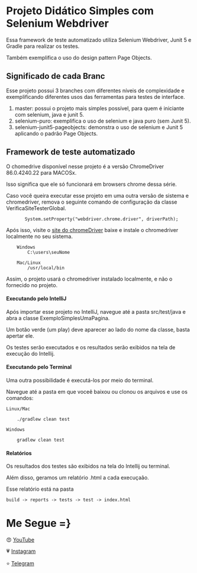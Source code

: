 # Projeto Didático Simples com Selenium Webdriver

Essa framework de teste automatizado utiliza Selenium Webdriver, Junit 5 e Gradle para realizar os testes. 

Também exemplifica o uso do design pattern Page Objects. 

## Significado de cada Branc

Esse projeto possui 3 branches com diferentes níveis de complexidade e exemplificando diferentes usos das ferramentas para testes de interface. 

1. master: possui o projeto mais simples possível, para quem é iniciante com selenium, java e junit 5. 
2. selenium-puro: exemplifica o uso de selenium e java puro (sem Junit 5). 
3. selenium-junit5-pageobjects: demonstra o uso de selenium e Junit 5 aplicando o padrão Page Objects. 


## Framework de teste automatizado

O chomedrive disponível nesse projeto é a versão ChromeDriver 86.0.4240.22 para MACOSx.

Isso significa que ele só funcionará em browsers chrome dessa série. 

Caso você queira executar esse projeto em uma outra versão de sistema e chromedriver, 
remova o seguinte comando de configuração da classe VerificaSiteTesterGlobal.

           System.setProperty("webdriver.chrome.driver", driverPath);
           
Após isso, visite o [site do chromeDriver](https://sites.google.com/a/chromium.org/chromedriver/) baixe e instale o chromedriver localmente no seu sistema. 

        Windows
        	C:\users\seuNome
        
        Mac/Linux
        	/usr/local/bin

Assim, o projeto usará o chromedriver instalado localmente, e não o fornecido no projeto. 

#### Executando pelo IntelliJ

Após importar esse projeto no IntelliJ, navegue até a pasta src/test/java e abra a classe ExemploSimplesUmaPagina.

Um botão verde (um play) deve aparecer ao lado do nome da classe, basta apertar ele.

Os testes serão executados e os resultados serão exibidos na tela de execução do Intellij.

#### Executando pelo Terminal

Uma outra possibilidade é executá-los por meio do terminal.

Navegue até a pasta em que voceê baixou ou clonou os arquivos e use os comandos:
 
    Linux/Mac
    
        ./gradlew clean test  
    
    Windows
    
        gradlew clean test 

#### Relatórios

Os resultados dos testes são exibidos na tela do Intellij ou terminal.
 
Além disso, geramos um relatório .html a cada execuçaão. 

Esse relatório está na pasta 

    build -> reports -> tests -> test -> index.html


#  Me Segue =}

😍 [YouTube]( https://www.youtube.com/c/pessonizando) 

💗 [Instagram](https://www.instagram.com/pessonizando)

⭐ [Telegram](https://t.me/pessonizando)

